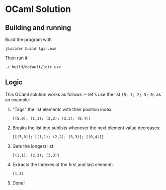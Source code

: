 OCaml Solution
==============

Building and running
--------------------

Build the program with

`jbuilder build lgir.exe` 

Then run it:

`./_build/default/lgir.exe`

Logic
-----

This OCaml solution works as follows -- let's use the list `[5; 1; 2; 3; 0]` as an example:

1) "Tags" the list elements with their position index:

   `[(5,0); (1,1); (2,2); (3,3); (0,4)]`

2) Breaks the list into sublists whenever the next element value decreases:

   `[[(5,0)]; [(1,1); (2,2); (3,3)]; [(0,4)]]`

3) Gets the longest list:

   `[(1,1); (2,2); (3,3)]`

4) Extracts the indexes of the first and last element: 

   `(1,3)`

5) Done!
